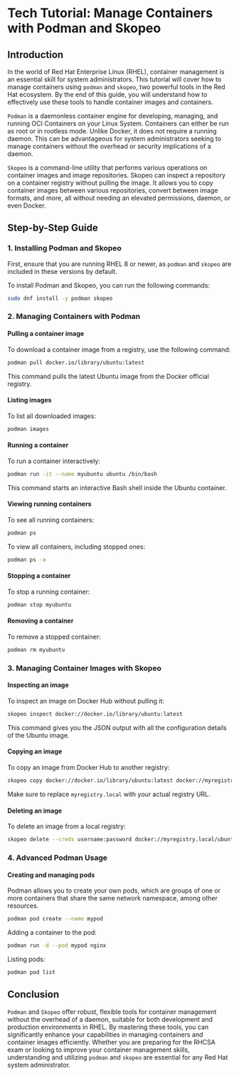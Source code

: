 # Tech Tutorial: Manage Containers with Podman and Skopeo

## Introduction

In the world of Red Hat Enterprise Linux (RHEL), container management is an essential skill for system administrators. This tutorial will cover how to manage containers using `podman` and `skopeo`, two powerful tools in the Red Hat ecosystem. By the end of this guide, you will understand how to effectively use these tools to handle container images and containers.

`Podman` is a daemonless container engine for developing, managing, and running OCI Containers on your Linux System. Containers can either be run as root or in rootless mode. Unlike Docker, it does not require a running daemon. This can be advantageous for system administrators seeking to manage containers without the overhead or security implications of a daemon.

`Skopeo` is a command-line utility that performs various operations on container images and image repositories. Skopeo can inspect a repository on a container registry without pulling the image. It allows you to copy container images between various repositories, convert between image formats, and more, all without needing an elevated permissions, daemon, or even Docker.

## Step-by-Step Guide

### 1. Installing Podman and Skopeo

First, ensure that you are running RHEL 8 or newer, as `podman` and `skopeo` are included in these versions by default.

To install Podman and Skopeo, you can run the following commands:

```bash
sudo dnf install -y podman skopeo
```

### 2. Managing Containers with Podman

#### Pulling a container image

To download a container image from a registry, use the following command:

```bash
podman pull docker.io/library/ubuntu:latest
```

This command pulls the latest Ubuntu image from the Docker official registry.

#### Listing images

To list all downloaded images:

```bash
podman images
```

#### Running a container

To run a container interactively:

```bash
podman run -it --name myubuntu ubuntu /bin/bash
```

This command starts an interactive Bash shell inside the Ubuntu container.

#### Viewing running containers

To see all running containers:

```bash
podman ps
```

To view all containers, including stopped ones:

```bash
podman ps -a
```

#### Stopping a container

To stop a running container:

```bash
podman stop myubuntu
```

#### Removing a container

To remove a stopped container:

```bash
podman rm myubuntu
```

### 3. Managing Container Images with Skopeo

#### Inspecting an image

To inspect an image on Docker Hub without pulling it:

```bash
skopeo inspect docker://docker.io/library/ubuntu:latest
```

This command gives you the JSON output with all the configuration details of the Ubuntu image.

#### Copying an image

To copy an image from Docker Hub to another registry:

```bash
skopeo copy docker://docker.io/library/ubuntu:latest docker://myregistry.local/ubuntu:latest
```

Make sure to replace `myregistry.local` with your actual registry URL.

#### Deleting an image

To delete an image from a local registry:

```bash
skopeo delete --creds username:password docker://myregistry.local/ubuntu:latest
```

### 4. Advanced Podman Usage

#### Creating and managing pods

Podman allows you to create your own pods, which are groups of one or more containers that share the same network namespace, among other resources.

```bash
podman pod create --name mypod
```

Adding a container to the pod:

```bash
podman run -d --pod mypod nginx
```

Listing pods:

```bash
podman pod list
```

## Conclusion

`Podman` and `Skopeo` offer robust, flexible tools for container management without the overhead of a daemon, suitable for both development and production environments in RHEL. By mastering these tools, you can significantly enhance your capabilities in managing containers and container images efficiently. Whether you are preparing for the RHCSA exam or looking to improve your container management skills, understanding and utilizing `podman` and `skopeo` are essential for any Red Hat system administrator.